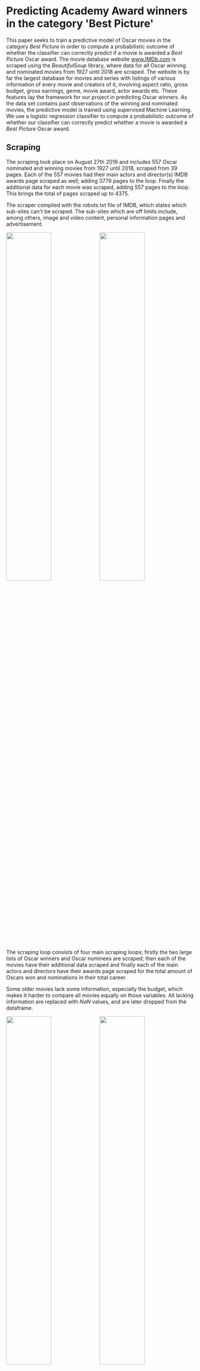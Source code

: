 # Predicting Academy Award winners in the category 'Best Picture'
This paper seeks to train a predictive model of Oscar movies in the category *Best Picture* in order to compute a probabilistic outcome of whether the classifier can correctly predict if a movie is awarded a *Best Picture* Oscar award. The movie database website www.IMDb.com is scraped using the *BeautifulSoup* library, where data for all Oscar winning and nominated movies from 1927 until 2018 are scraped. The website is by far the largest database for movies and series with listings of various information of every movie and creators of it, involving aspect ratio, gross budget, gross earnings, genre, movie award, actor awards etc. These features lay the framework for our project in predicting Oscar winners. As the data set contains past observations of the winning and nominated movies, the predictive model is trained using supervised Machine Learning. We use a logistic regression classifier to compute a probabilistic outcome of whether our classifier can correctly predict whether a movie is awarded a *Best Picture* Oscar award.

## Scraping
The scraping took place on August 27th 2019 and includes 557 Oscar nominated and winning movies from 1927 until 2018, scraped from 39 pages. Each of the 557 movies had their main actors and director(s) IMDB awards page scraped as well; adding 3779 pages to the loop. Finally the additional data for each movie was scraped, adding 557 pages to the loop. This brings the total of pages scraped up to 4375.

The scraper compiled with the robots.txt file of IMDB, which states which sub-sites can't be scraped. The sub-sites which are off limits include, among others, image and video content, personal information pages and advertisement. 

<img src="Plots/log_time.png" width=49%> <img src="Plots/log_lenght.png" width=49%>

The scraping loop consists of four main scraping loops; firstly the two large lists of Oscar winners and Oscar nominees are scraped; then each of the movies have their additional data scraped and finally each of the main actors and directors have their awards page scraped for the total amount of Oscars won and nominations in their total career.

Some older movies lack some information, especially the budget, which makes it harder to compare all movies equally on those variables. All lacking information are replaced with *NaN* values, and are later dropped from the dataframe.

<img src="Plots/log_response_size.png" width=49%> <img src="Plots/log_response_size_2.png" width=49%>

The figures above shows the time spent for each scraping loop and the length of loop responses.  A clear correlation between the two is seen, where the longer the responses are, themore time is spent scraping. The table below lists the length of the loop, mean delta t for each page and mean response size for each page.

<center>
    
|                    | Get_winners | Get_nominees | Get_awards | Get_metadata |
|--------------------|-------------|--------------|------------|--------------|
| Length             | 8           | 24           | 3315       | 668          |
| Mean delta t       | -1.14       | -0.84        | -0.47      | -0.94        |
| Mean response size | 514332      | 290803       | 108173     | 218393       |

</center>

## Descriptive statistics

The data collected from the IMDb website is of both quantitative and qualitative nature.  While the qualitative data mainly pertains to information on the technical and production features of the movies, most of the quantitative data describes financial aspects.  Summary statistics for numerical variables are computed in order to get a clear idea of what the data looks like (table below).

|                         | Count | Mean  | Std   | Min   | 25%   | 50%   | 75%   | Max    |
|-------------------------|-------|-------|-------|-------|-------|-------|-------|--------|
| Runtime (min)           | 557.0 | 124.6 | 26.5  | 66.0  | 106.0 | 120.0 | 137.0 | 238.0  |
| MetaScore               | 341.0 | 80.9  | 11.4  | 34.0  | 74.0  | 83.0  | 89.0  | 100.0  |
| US. Gross ($M)          | 381.0 | 73.9  | 92.9  | 0.01  | 18.3  | 44.8  | 100.3 | 760.5  |
| Crew Nominations (cum.) | 557.0 | 7.3   | 5.3   | 0.0   | 3.0   | 7.0   | 10.0  | 36.0   |
| Crew Oscars (cum.)      | 557.0 | 2.5   | 1.9   | 0.0   | 1.0   | 2.0   | 4.0   | 9.0    |
| Budget ($M)             | 417.0 | 21.1  | 33.8  | 60.0  | 2.0   | 8.2   | 25.0  | 237.0  |
| Worldwide Gross ($M)    | 348.0 | 160.4 | 264.9 | 576.0 | 26.1  | 75.4  | 205.9 | 2789.9 |

In order to investigate whether Oscar wins and movie release dates are somehow connected,the release dates are grouped by quarter.  In a regression analysis attempting to predict whethera movie is an Oscar-winning movie, Kaplan (2005) includes a dummy variable set to 1 if themovie is released in the fourth quarter.  The idea is that movies released during last quarterof the year are already trending and gain critical success and support just before the Academyballots are due to be filled.  In fact, many producers attempt to time the release of potentialOscar-winning movies so that they are in the theatres during the last quarter of the year. The figure below is perfectly in line with the latter argument. Within the Best Pictures category, 47 percentof the Oscars are awarded to movies released in the fourth quarter of the previous year while27 percent of the winners are movies released in the first quarter of the previous year.

<p align="center">
    <img src="download.png" width=40%>
</p>
     


<p align="center">
    <img src="Plots/plt_budget.png" width=100%>
</p>

Within our analysis, we are interested in determining whether there are any trends with regard to movie genres that are selected for Oscar nomination.  For each movie, the scraping process returned a list of genres fitting that specific movie.  To categorize Oscar winners by genre, and because genre types will be used in the machine learning predictive process, dummy variables are created for each genre type.  The figure below presents all Oscar winners by genre. There is a clear majority of movies adhering to the drama genre.  Romance and biographical movies are also quite frequent Oscar winners. 

<p align="center">
    <img src="Plots/plt_genres.png" width=80%>
</p>

The average runtime for a winning movies is 137 minutes and nearly all of winning movies have a runtime that is between 100 and 200 minutes. The shortest runtime among all nominated movies is 66 minutes while the longest runtime is 238 minutes.  Thus, in contrast to popular belief, Oscar winning movies are not particularly longer than nominee movies. 

<p>
    <img src="Plots/plt_runtime.png" width=80%>
</p>

In addition to the movie characteristics discussed above, data of a more quantitative natureis also collected and examined.  The IMDb website publishes a MetaScore, ranging from 0 to 100,  which  is  indicative  of  a  movie’s  critical  reception. It  is  hypothesized  that, on average, movies that win Oscars should receive higher scores. The figure below plots density distributions forMetaScores for both Oscar-winning and nominated movies.  The data confirms that winningmovies tend to have higher MetaScores than non-winning nominees

<p>
    <img src="Plots/plt_metascore.png" width=80%>
</p>

# Machine learning
Extension tools provided for machine learning in Python, herein SciKit Learn, make the pro-gramming  very  code  efficient.   That  is  today,  an  entire  algorithm  can  be  written  with  onlya  few  lines  of  code.   In  extension,  many  choices  concerning  the  design  of  algorithm  becomestowed away from the lines of code that are visible in the Notebook.  The following chapterwill  therefore  place  as  much  emphasis,  if  not  more,  on  the  conscious  choices  concerning  thealgorithm design, as it will on the actual lines of code

## Methods

Because  of  the  data  set  created  by  scraping,  the  Oscar  winners  and  non-winners  from  thepast  years  are  all  known.   This  means  that  predictions  of  future  instances  will  be  made  on observations of past behaviour, i.e.  usingsupervised  learning.  In the case of predicting Oscar winners, the supervised learning necessary is a matter of classification (Raschka, 2015:  s.3). The utility of prediction model greatly depends on the bias-variance trade-off. A useful trade-off will results in lower generalization error(or,out-of-sample error), meaning that the accuracy of the prediction made on sample data matches well with the accuracy on out-of-sample data. Should  the  out-of-sample  prediction  accuracy  however  consistently  be  very  high,  then  small discrepancies between the in and out-of-sample predictions could be seen as tolerable, seeing as the model performs well in the real world. Minimizing generalization error can however be hard, since out-of-sample data by definitionare not observed.  This is where splitting the data set comes in handy;  by splitting the dataset into two parts, one part can be used of training the prediction model, while the other canused to test it, still being observable data.  The train-test-splitfunction is a convenient way ofdoing so.  Its most important consideration when splitting is which splitting ratio to apply.  The bigger the training set, the more data is utilized for model training.  Conversely, the smaller the test set, the more inaccurate the estimation of the generalization error will be.  Since our data set is small in terms of observations, the split will be made conservatively with regards to the test size.
 
# Data

The dataset [oscar_movies.csv](oscar_movies.csv) is the all inclusive dataset, and [oscar_movies_ML.csv](oscar_movies_ML.csv) is the machine learning dataset.

## How to use:

The [oscar_scraper.ipynb](oscar_scraper.ipynb) notebook includes all functions required to scrape the sites/subsites. There are three sub functions and a main function:
- `get_movies` (scrapes the list of movies)
- `get_awards` (scrapes the number of acadamy awards each director/actor has been nominated for and won)
- `get_metadata` (scrapes extra data for each movie)
- `get_data` (runs all the scrapers and tidys the data)

### get_data()

```
def get_data():
    win_nom = []
    
    for movie_list in ['winners', 'nominees']:
        print('... Initializing "%s" scraper ...' %movie_list)
        
        movies   = get_movies(movie_list)
        print('... Movies has been scraped ...')
    
        awards   = [get_awards(i) for i in movies.link_people]
        print('... Awards has been scraped ...')
        
        metadata = [get_metadata(i) for i in movies.link_movie]
        print('... Metadata has been scraped ...')
    
        awards   = pd.DataFrame(awards, columns=['nom_people_sum', 'won_people_sum'])
        metadata = pd.DataFrame(metadata)

        df = movies.merge(awards, left_index = True, right_index = True)
        df = df.merge(metadata, left_index = True, right_index = True)
        
        df.to_csv('oscar_%s.csv' % movie_list)
        print('... CSV file: oscar_%s.csv has been created ...' % movie_list)
        
        win_nom.append(df)
        
    return win_nom
```

Output while running:

```
... Initializing "winners" scraper ...
... Movies has been scraped ...
... Awards has been scraped ...
... Metadata has been scraped ...
... CSV file: oscar_winners.csv has been created ...
... Initializing "nominees" scraper ...
... Movies has been scraped ...
... Awards has been scraped ...
... Metadata has been scraped ...
... CSV file: oscar_nominees.csv has been created ...
```

### Merging datasets

```
nom = nom.assign(won_oscar = lambda nom: nom.title.isin(win.title))
```

#### get_movies:
This function accepts one of two inputs, *'winners'* or *'nominees'*, which will determine which site to scrape. The *'winners'* input scrapes [this](https://www.imdb.com/search/title/?count=100&groups=oscar_best_picture_winners&sort=year,desc&ref_=nv_ch_osc) site, whereas the *'nominees'* scrapes [this](db.com/search/title/?groups=oscar_best_picture_nominees&start=1&ref_=adv_nxt) and subsequent pages. 

```
get_movies(winners_or_nominees)
```

The output is a dataframe containing following columns:

['index', 'title', 'year', 'runtime_min', 'genre', 'metascore', 'gross_mil', 'link_movie', 'director', 'actors', 'link_people']

The *index* referes to the index of the IMDB page. The two link columns, *link_movie* and *link_people*, include links to the individual movies site on IMDB, and to each of the director(s)/actors awards page. The columns *genre*, *director*, *actors* and *link_people* are all lists.

#### get_awards:
This function accepts one input, a list of urls for director/actor IMDB pages. The list comes from the column *link_people*, from the output of the `get_movies` function. This outputs a list with tuples, that has the sum of nominations and winnings for all the directors/actors of each movie.

```
get_awards(actorlist)
```

#### get_metadata:
This functions accepts one input, a url to the IMDB movie page. The url comes from the columns *link_movie*, from the output of the `get_movies` function. This outputs a dataframe with following columns:

['country', 'language', 'release_date', 'budget', 'color', 'aspect_ratio']

```
get_metadata(movie_url)
```


## Contributers:
@JohannesHoseth
@Benny-ucph
@akaisin
@bijantaheri
